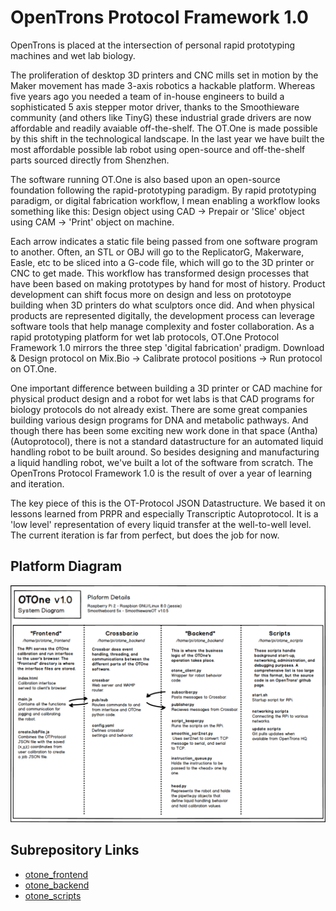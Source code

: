 # OpenTrons Protocol Framework 1.0

OpenTrons is placed at the intersection of personal rapid prototyping machines and wet lab biology. 

The proliferation of desktop 3D printers and CNC mills set in motion by the Maker movement has made 3-axis robotics a hackable platform. Whereas five years ago you needed a team of in-house engineers to build a sophisticated 5 axis stepper motor driver, thanks to the Smoothieware community (and others like TinyG) these industrial grade drivers are now affordable and readily avaiable off-the-shelf. The OT.One is made possible by this shift in the technological landscape. In the last year we have built the most affordable possible lab robot using open-source and off-the-shelf parts sourced directly from Shenzhen. 

The software running OT.One is also based upon an open-source foundation following the rapid-prototyping paradigm. By rapid prototyping paradigm, or digital fabrication workflow, I mean enabling a workflow looks something like this:
Design object using CAD -> Prepair or 'Slice' object using CAM -> 'Print' object on machine. 

Each arrow indicates a static file being passed from one software program to another. Often, an STL or OBJ will go to the ReplicatorG, Makerware, Easle, etc to be sliced into a G-code file, which will go to the 3D printer or CNC to get made. 
This workflow has transformed design processes that have been based on making prototypes by hand for most of history. Product development can shift focus more on design and less on prototoype building when 3D printers do what sculptors once did. And when physical products are represented digitally, the development process can leverage software tools that help manage complexity and foster collaboration. 
As a rapid prototyping platform for wet lab protocols, OT.One Protocol Framework 1.0 mirrors the three step 'digital fabrication' pradigm. Download & Design protocol on Mix.Bio -> Calibrate protocol positions -> Run protocol on OT.One.

One important difference between building a 3D printer or CAD machine for physical product design and a robot for wet labs is that CAD programs for biology protocols do not already exist. There are some great companies building various design programs for DNA and metabolic pathways. And though there has been some exciting new work done in that space (Antha) (Autoprotocol), there is not a standard datastructure for an automated liquid handling robot to be built around. So besides designing and manufacturing a liquid handling robot, we've built a lot of the software from scratch. The OpenTrons Protocol Framework 1.0 is the result of over a year of learning and iteration. 

The key piece of this is the OT-Protocol JSON Datastructure. We based it on lessons learned from PRPR and especially Transcriptic Autoprotocol. It is a 'low level' representation of every liquid transfer at the well-to-well level. The current iteration is far from perfect, but does the job for now. 

## Platform Diagram

![Software Diagram](img/otone_softawre_diagram_1024.png)

## Subrepository Links

* [otone_frontend](https://github.com/Opentrons/otone_frontend)
* [otone_backend](https://github.com/Opentrons/otone_backend)
* [otone_scripts](https://github.com/Opentrons/otone_scripts)